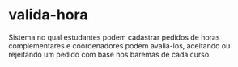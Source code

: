 # valida-hora
Sistema no qual estudantes podem cadastrar pedidos de horas complementares e coordenadores podem avaliá-los, aceitando ou rejeitando um pedido com base nos baremas de cada curso.
